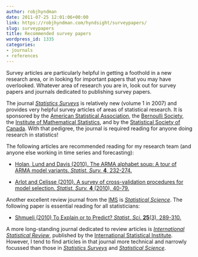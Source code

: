 ```yaml
---
author: robjhyndman
date: 2011-07-25 12:01:06+00:00
link: https://robjhyndman.com/hyndsight/surveypapers/
slug: surveypapers
title: Recommended survey papers
wordpress_id: 1335
categories:
- journals
- references
---
```


Survey articles are particularly helpful in getting a foothold in a new research area, or in looking for important papers that you may have overlooked. Whatever area of research you are in, look out for survey papers and journals dedicated to publishing survey papers.<!-- more -->

The journal [_Statistics Surveys_](http://projecteuclid.org/ssu) is relatively new (volume 1 in 2007) and provides very helpful survey articles of areas of statistical research. It is sponsored by the [American Statistical Association](http://www.amstat.org/), the [Bernoulli Society](http://www.bernoulli-society.org/), the [Institute of Mathematical Statistics](http://www.imstat.org/), and by the [Statistical Society of Canada](http://www.ssc.ca/). With that pedigree, the journal is required reading for anyone doing research in statistics!

The following articles are recommended reading for my research team (and anyone else working in time series and forecasting):



	
  * [Holan, Lund and Davis (2010). The ARMA alphabet soup: A tour of ARMA model variants. _Statist. Surv._ **4**, 232-274.](http://projecteuclid.org/euclid.ssu/1291731822)

	
  * [Arlot and Celisse (2010). A survey of cross-validation procedures for model selection. _Statist. Surv._ **4** (2010), 40-79.]( http://projecteuclid.org/euclid.ssu/1268143839)


Another excellent review journal from the [IMS](http://www.imstat.org/) is _[Statistical Science](http://www.imstat.org/sts/)_. The following paper is essential reading for all statisticians:



	
  * [Shmueli (2010) To Explain or to Predict? _Statist. Sci._ **25**(3), 289-310.](http://projecteuclid.org/euclid.ss/1294167961)


A more long-standing journal dedicated to review articles is _[International Statistical Review](http://onlinelibrary.wiley.com/journal/10.1111/(ISSN)1751-5823)_, published by the [International Statistical Institute](http://isi-web.org/). However, I tend to find articles in that journal more technical and narrowly focussed than those in _[Statistics Surveys](http://projecteuclid.org/ssu)_ and [_Statistical Science_](http://www.imstat.org/sts/).
